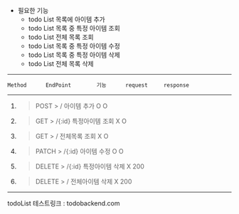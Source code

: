 - 필요한 기능  
	- todo List 목록에 아이템 추가  
	- todo List 목록 중 특정 아이템 조회  
	- todo List 전체 목록 조회  
	- todo List 목록 중 특정 아이템 수정  
	- todo List 목록 중 특정 아이템 삭제  
	- todo List 전체 목록 삭제    
------------------------------------------------------------------------------------------------------------
	Method		EndPoint		기능		request		response
------------------------------------------------------------------------------------------------------------
1) >	POST	 >	/		아이템 추가	O		O  
2) >	GET	 >	/{:id}		특정아이템 조회	X		O  
3) >	GET	 >	/		전체목록 조회	X		O  
4) >	PATCH	 >	/{:id}		아이템 수정	O		O 
5) >	DELETE	 >	/{:id}		특정아이템 삭제	X		200  
6) >	DELETE	 >	/		전체아이템 삭제	X		200      
------------------------------------------------------------------------------------------------------------

todoList 테스트링크 : todobackend.com